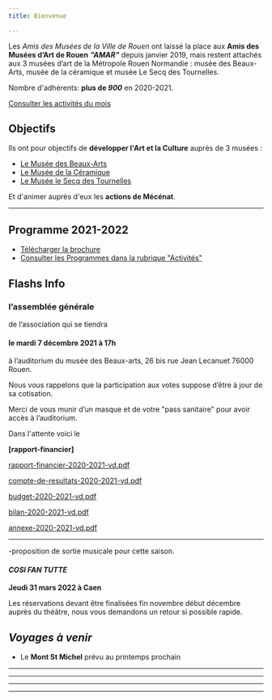 ```yaml
---
title: Bienvenue

---
```

Les _Amis des Musées de la Ville de Rouen_ ont laissé la place aux **Amis des Musées d’Art de Rouen** **_"AMAR"_** depuis janvier 2019, mais restent attachés aux 3 musées d’art de la Métropole Rouen Normandie : musée des Beaux-Arts, musée de la céramique et musée Le Secq des Tournelles.

Nombre d'adhérents: **plus de _900_** en 2020-2021.

[Consulter les activités du mois](/pages/activites-du-mois.html)

## Objectifs

Ils ont pour objectifs de **développer l'Art et la Culture** auprès de 3 musées :

* [Le Musée des Beaux-Arts](http://mbarouen.fr/fr)
* [Le Musée de la Céramique](http://museedelaceramique.fr/fr)
* [Le Musée le Secq des Tournelles](http://museelesecqdestournelles.fr/fr)

Et d'animer auprès d'eux les **actions de Mécénat**.

***

## Programme 2021-2022

* [Télécharger la brochure](/fichiers/brochure-amar-2021-2022.pdf)
* [Consulter les Programmes dans la rubrique "Activités"](/pages/activites.html)

## **Flashs Info**

### **l’assemblée générale**

de l’association qui se tiendra

#### **le mardi 7 décembre 2021 à 17h**

à l’auditorium du musée des Beaux-arts, 26 bis rue Jean Lecanuet 76000 Rouen.

Nous vous rappelons que la participation aux votes suppose d’être à jour de sa cotisation.

Merci de vous munir d’un masque et de votre "pass sanitaire" pour avoir accès à l’auditorium.

Dans l'attente voici le

**\[rapport-financier\]**

[rapport-financier-2020-2021-vd.pdf](/fichiers/rapport-financier-2020-2021-vd.pdf "rapport-financier-2020-2021-vd.pdf")

[compte-de-resultats-2020-2021-vd.pdf](/fichiers/compte-de-resultats-2020-2021-vd.pdf "compte-de-resultats-2020-2021-vd.pdf")

[budget-2020-2021-vd.pdf](/fichiers/budget-2020-2021-vd.pdf "budget-2020-2021-vd.pdf")

[bilan-2020-2021-vd.pdf](/fichiers/bilan-2020-2021-vd.pdf "bilan-2020-2021-vd.pdf")

[annexe-2020-2021-vd.pdf](/fichiers/annexe-2020-2021-vd.pdf "annexe-2020-2021-vd.pdf")

***

\-proposition de sortie musicale pour cette saison.

#### **_COSI FAN TUTTE_**

**Jeudi 31 mars 2022 à Caen**

Les réservations devant être finalisées fin novembre début décembre auprès du théâtre, nous vous demandons un retour si possible rapide.

## _Voyages à venir_

* Le **Mont St Michel** prévu au printemps prochain

***

***

***

***